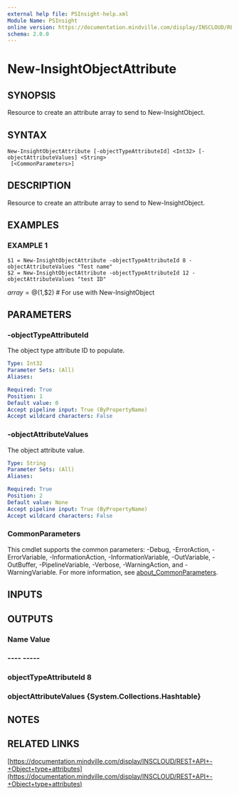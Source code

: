 ```yaml
---
external help file: PSInsight-help.xml
Module Name: PSInsight
online version: https://documentation.mindville.com/display/INSCLOUD/REST+API+-+Object+type+attributes
schema: 2.0.0
---
```


# New-InsightObjectAttribute

## SYNOPSIS
Resource to create an attribute array to send to New-InsightObject.

## SYNTAX

```
New-InsightObjectAttribute [-objectTypeAttributeId] <Int32> [-objectAttributeValues] <String>
 [<CommonParameters>]
```

## DESCRIPTION
Resource to create an attribute array to send to New-InsightObject.

## EXAMPLES

### EXAMPLE 1
```
$1 = New-InsightObjectAttribute -objectTypeAttributeId 8 -objectAttributeValues "Test name"
$2 = New-InsightObjectAttribute -objectTypeAttributeId 12 -objectAttributeValues "test ID"
```

$array = @($1,$2) # For use with New-InsightObject

## PARAMETERS

### -objectTypeAttributeId
The object type attribute ID to populate.

```yaml
Type: Int32
Parameter Sets: (All)
Aliases:

Required: True
Position: 1
Default value: 0
Accept pipeline input: True (ByPropertyName)
Accept wildcard characters: False
```

### -objectAttributeValues
The object attribute value.

```yaml
Type: String
Parameter Sets: (All)
Aliases:

Required: True
Position: 2
Default value: None
Accept pipeline input: True (ByPropertyName)
Accept wildcard characters: False
```

### CommonParameters
This cmdlet supports the common parameters: -Debug, -ErrorAction, -ErrorVariable, -InformationAction, -InformationVariable, -OutVariable, -OutBuffer, -PipelineVariable, -Verbose, -WarningAction, and -WarningVariable. For more information, see [about_CommonParameters](http://go.microsoft.com/fwlink/?LinkID=113216).

## INPUTS

## OUTPUTS

### Name                           Value
### ----                           -----
### objectTypeAttributeId          8
### objectAttributeValues          {System.Collections.Hashtable}
## NOTES

## RELATED LINKS

[https://documentation.mindville.com/display/INSCLOUD/REST+API+-+Object+type+attributes](https://documentation.mindville.com/display/INSCLOUD/REST+API+-+Object+type+attributes)

